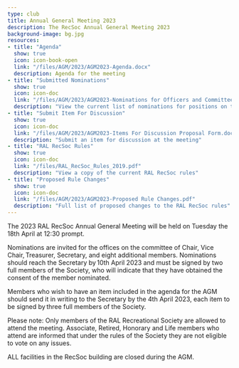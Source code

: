 ```yaml
---
type: club
title: Annual General Meeting 2023
description: The RecSoc Annual General Meeting 2023
background-image: bg.jpg
resources:
- title: "Agenda"
  show: true
  icon: icon-book-open
  link: "/files/AGM/2023/AGM2023-Agenda.docx"
  description: Agenda for the meeting
- title: "Submitted Nominations"
  show: true
  icon: icon-doc
  link: "/files/AGM/2023/AGM2023-Nominations for Officers and Committee Members.pdf"
  description: "View the current list of nominations for positions on the RecSoc committee"
- title: "Submit Item For Discussion"
  show: true
  icon: icon-doc
  link: "/files/AGM/2023/AGM2023-Items For Discussion Proposal Form.docx"
  description: "Submit an item for discussion at the meeting"
- title: "RAL RecSoc Rules"
  show: true
  icon: icon-doc
  link: "/files/RAL_RecSoc_Rules_2019.pdf"
  description: "View a copy of the current RAL RecSoc rules"
- title: "Proposed Rule Changes"
  show: true
  icon: icon-doc
  link: "/files/AGM/2023/AGM2023-Proposed Rule Changes.pdf"
  description: "Full list of proposed changes to the RAL RecSoc rules"
---
```


The 2023 RAL RecSoc Annual General Meeting will be held on Tuesday the 18th April at 12:30 prompt.

Nominations are invited for the offices on the committee of Chair, Vice Chair, Treasurer, Secretary, and eight additional members.  Nominations should reach the Secretary by 10th April 2023 and must be signed by two full members of the Society, who will indicate that they have obtained the consent of the member nominated. 

Members who wish to have an item included in the agenda for the AGM should send it in writing to the Secretary by the 4th April 2023, each item to be signed by three full members of the Society. 

Please note: Only members of the RAL Recreational Society are allowed to attend the meeting. Associate, Retired, Honorary and Life members who attend are informed that under the rules of the Society they are not eligible to vote on any issues.  

ALL facilities in the RecSoc building are closed during the AGM.
